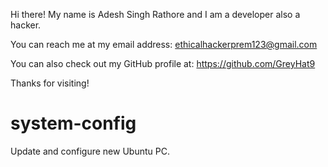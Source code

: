 Hi there! My name is Adesh Singh Rathore and I am a developer also a hacker.

You can reach me at my email address: ethicalhackerprem123@gmail.com

You can also check out my GitHub profile at: https://github.com/GreyHat9

Thanks for visiting!

# system-config
Update and configure new Ubuntu PC.
